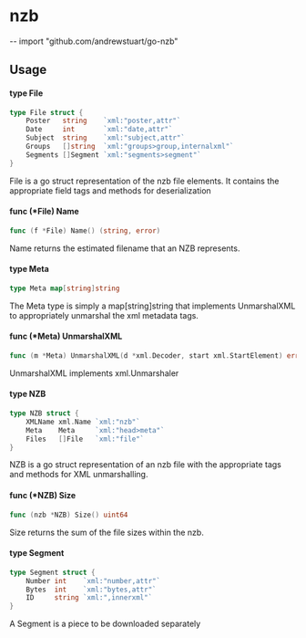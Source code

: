 # nzb
--
    import "github.com/andrewstuart/go-nzb"


## Usage

#### type File

```go
type File struct {
	Poster   string    `xml:"poster,attr"`
	Date     int       `xml:"date,attr"`
	Subject  string    `xml:"subject,attr"`
	Groups   []string  `xml:"groups>group,internalxml"`
	Segments []Segment `xml:"segments>segment"`
}
```

File is a go struct representation of the nzb file elements. It contains the
appropriate field tags and methods for deserialization

#### func (*File) Name

```go
func (f *File) Name() (string, error)
```
Name returns the estimated filename that an NZB represents.

#### type Meta

```go
type Meta map[string]string
```

The Meta type is simply a map[string]string that implements UnmarshalXML to
appropriately unmarshal the xml metadata tags.

#### func (*Meta) UnmarshalXML

```go
func (m *Meta) UnmarshalXML(d *xml.Decoder, start xml.StartElement) error
```
UnmarshalXML implements xml.Unmarshaler

#### type NZB

```go
type NZB struct {
	XMLName xml.Name `xml:"nzb"`
	Meta    Meta     `xml:"head>meta"`
	Files   []File   `xml:"file"`
}
```

NZB is a go struct representation of an nzb file with the appropriate tags and
methods for XML unmarshalling.

#### func (*NZB) Size

```go
func (nzb *NZB) Size() uint64
```
Size returns the sum of the file sizes within the nzb.

#### type Segment

```go
type Segment struct {
	Number int    `xml:"number,attr"`
	Bytes  int    `xml:"bytes,attr"`
	ID     string `xml:",innerxml"`
}
```

A Segment is a piece to be downloaded separately
